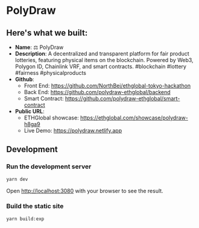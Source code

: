 # PolyDraw
## Here's what we built:

- **Name**: ⚖️ PolyDraw
- **Description**: A decentralized and transparent platform for fair product lotteries, featuring physical items on the blockchain. Powered by Web3, Polygon ID, Chainlink VRF, and smart contracts. #blockchain #lottery #fairness #physicalproducts
- **Github**: 
  - Front End: https://github.com/NorthBei/ethglobal-tokyo-hackathon
  - Back End: https://github.com/polydraw-ethglobal/backend
  - Smart Contract: https://github.com/polydraw-ethglobal/smart-contract
- **Public URL**: 
  - ETHGlobal showcase: https://ethglobal.com/showcase/polydraw-h8ga9
  - Live Demo: https://polydraw.netlify.app


## Development


### Run the development server

```bash
yarn dev
```

Open [http://localhost:3080](http://localhost:3080) with your browser to see the result.

### Build the static site

```bash
yarn build:exp
```
